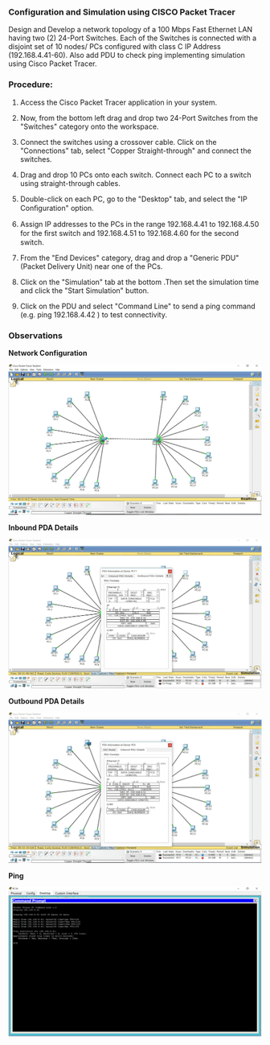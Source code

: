 ### Configuration and Simulation using CISCO Packet Tracer

Design and Develop a network topology of a 100 Mbps Fast Ethernet LAN having two (2) 24-Port Switches. Each of the Switches is connected with a disjoint set of 10 nodes/ PCs configured with class C IP Address (192.168.4.41-60). Also add PDU to check ping implementing simulation using Cisco Packet Tracer.


### Procedure:

1. Access the Cisco Packet Tracer application in your system.

1. Now, from the bottom left drag and drop two 24-Port Switches from the "Switches" category onto the workspace.

1. Connect the switches using a crossover cable. Click on the "Connections" tab, select "Copper Straight-through" and connect the switches.

1. Drag and drop 10 PCs onto each switch. Connect each PC to a switch using straight-through cables.

1. Double-click on each PC, go to the "Desktop" tab, and select the "IP Conﬁguration" option.

1. Assign IP addresses to the PCs in the range 192.168.4.41 to 192.168.4.50 for the ﬁrst switch and 192.168.4.51 to 192.168.4.60 for the second switch.

1. From the "End Devices" category, drag and drop a "Generic PDU" (Packet Delivery Unit) near one of the PCs.

1. Click on the "Simulation" tab at the bottom .Then set the simulation time and click the "Start Simulation" button.

1. Click on the PDU and select "Command Line" to send a ping command (e.g. ping 192.168.4.42 ) to test connectivity.


### Observations

**Network Configuration**

![](./img/1.png)


**Inbound PDA Details**

![](./img/2.png)


**Outbound PDA Details**

![](./img/3.png)


**Ping**

![](./img/4.png)